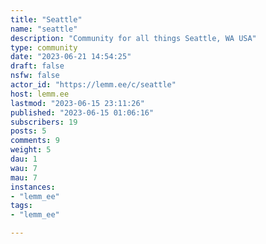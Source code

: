 ```yaml
---
title: "Seattle" 
name: "seattle"
description: "Community for all things Seattle, WA USA"
type: community
date: "2023-06-21 14:54:25"
draft: false
nsfw: false
actor_id: "https://lemm.ee/c/seattle"
host: lemm.ee
lastmod: "2023-06-15 23:11:26"
published: "2023-06-15 01:06:16"
subscribers: 19
posts: 5
comments: 9
weight: 5
dau: 1
wau: 7
mau: 7
instances:
- "lemm_ee"
tags: 
- "lemm_ee"

---
```


